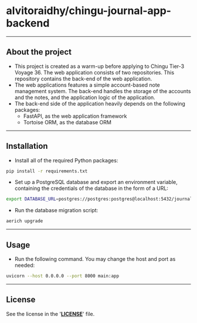 <!-- markdownlint-disable MD032 MD033-->

# **alvitoraidhy/chingu-journal-app-backend**

---

## **About the project**

* This project is created as a warm-up before applying to Chingu Tier-3 Voyage 36. The web application consists of two repositories. This repository contains the back-end of the web application.
* The web applications features a simple account-based note management system. The back-end handles the storage of the accounts and the notes, and the application logic of the application.
* The back-end side of the application heavily depends on the following packages:
    + FastAPI, as the web application framework
    + Tortoise ORM, as the database ORM

---

## **Installation**

- Install all of the required Python
 packages:

```sh
pip install -r requirements.txt
```

- Set up a PostgreSQL database and export an environment variable, containing the credentials of the database in the form of a URL:

```sh
export DATABASE_URL=postgres://postgres:postgres@localhost:5432/journal-app
```

- Run the database migration script:

```sh
aerich upgrade
```

---

## **Usage**

- Run the following command. You may change the host and port as needed:

```sh
uvicorn --host 0.0.0.0 --port 8000 main:app
```

---

## **License**

See the license in the '**[LICENSE](LICENSE)**' file.
